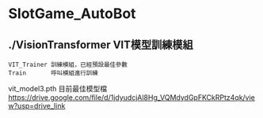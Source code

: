 # SlotGame_AutoBot

## ./VisionTransformer VIT模型訓練模組
```
VIT_Trainer 訓練模組，已經預設最佳參數
Train       呼叫模組進行訓練
```

vit_model3.pth  目前最佳模型檔
https://drive.google.com/file/d/1jdyudcjAl8Hg_VQMdydGpFKCkRPtz4qk/view?usp=drive_link
